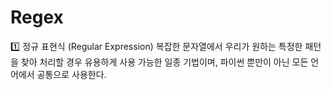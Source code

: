 # Regex

1️⃣ 정규 표현식 (Regular Expression)
복잡한 문자열에서 우리가 원하는 특정한 패턴을 찾아 처리할 경우 유용하게 사용 가능한 일종 기법이며,
파이썬 뿐만이 아닌 모든 언어에서 공통으로 사용한다.
  
